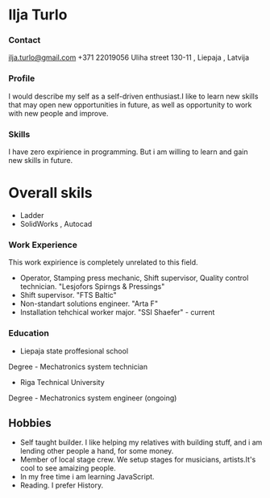 # Ilja Turlo
### Contact

ilja.turlo@gmail.com 
+371 22019056
Uliha street 130-11 , Liepaja , Latvija

### Profile

I would describe my self as a self-driven enthusiast.I like to learn new skills that may open new opportunities in future, as well as opportunity to work with new people and improve. 

### Skills

I have zero expirience in programming. But i am willing to learn and gain new skills in future. 

# Overall skils

- Ladder
- SolidWorks , Autocad

### Work Experience

This work expirience is completely unrelated to this field.
- Operator, Stamping press mechanic, Shift supervisor, Quality control technician. "Lesjofors Spirngs & Pressings"
- Shift supervisor. "FTS Baltic"
- Non-standart solutions engineer. "Arta F"
- Installation tehchical worker major. "SSI Shaefer" - current


### Education

- Liepaja state proffesional school

 Degree - Mechatronics system technician

- Riga Technical University 

 Degree - Mechatronics system engineer (ongoing)

## Hobbies

- Self taught builder. I like helping my relatives with building stuff, and i am lending other people a hand, for some money.
- Member of local stage crew. We setup stages for musicians, artists.It's cool to see amaizing people.
- In my free time i am learning JavaScript.
- Reading. I prefer History.